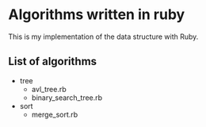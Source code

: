 # Algorithms written in ruby

This is my implementation of the data structure with Ruby.

## List of algorithms 
- tree
  - avl_tree.rb
  - binary_search_tree.rb
- sort
  - merge_sort.rb
